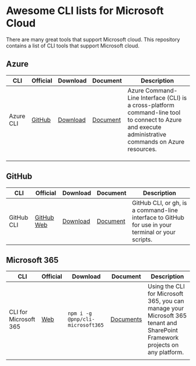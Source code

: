 # Awesome CLI lists for Microsoft Cloud

There are many great tools that support Microsoft cloud. This repository contains a list of CLI tools that support Microsoft cloud.

## Azure

| CLI  | Official | Download | Document |Description|
|----------|----------|----------|----------|---------|
|Azure CLI|[GitHub](https://github.com/Azure/azure-cli)|[Download](https://learn.microsoft.com/en-us/cli/azure/install-azure-cli) | [Document](https://learn.microsoft.com/en-us/cli/azure/)|Azure Command-Line Interface (CLI) is a cross-platform command-line tool to connect to Azure and execute administrative commands on Azure resources. |
|          |          |          |          |
|          |          |          |          |
|          |          |          |          |


## GitHub

| CLI  | Official | Download | Document |Description|
|----------|----------|----------|----------|---------|
|GitHub CLI|[GitHub](https://github.com/cli/cli)  [Web](https://cli.github.com/)|[Download](https://learn.microsoft.com/en-us/cli/azure/install-azure-cli) | [Document](https://cli.github.com/manual/)|GitHub CLI, or gh, is a command-line interface to GitHub for use in your terminal or your scripts.|

## Microsoft 365

| CLI  | Official | Download | Document |Description|
|----------|----------|----------|----------|---------|
|CLI for Microsoft 365 |[Web](https://pnp.github.io/cli-microsoft365/) |`npm i -g @pnp/cli-microsoft365`| [Documents](https://pnp.github.io/cli-microsoft365/user-guide/installing-cli) |Using the CLI for Microsoft 365, you can manage your Microsoft 365 tenant and SharePoint Framework projects on any platform. 
|          |          |          |          |
